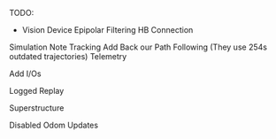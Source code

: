 TODO:

- Vision Device
    Epipolar Filtering
    HB Connection

Simulation
Note Tracking
Add Back our Path Following (They use 254s outdated trajectories)
Telemetry



Add I/Os 

Logged Replay

Superstructure

Disabled Odom Updates
